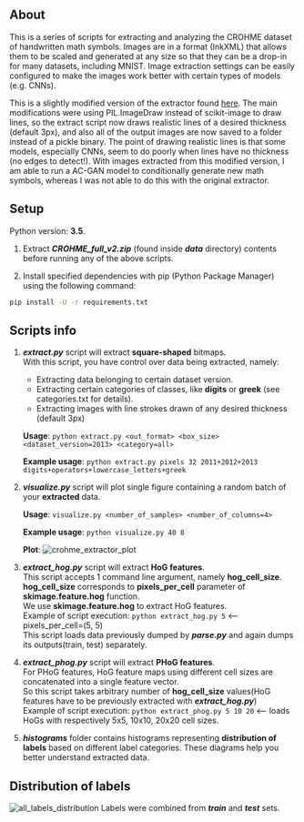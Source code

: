 ## About


This is a series of scripts for extracting and analyzing the CROHME dataset of handwritten math symbols. Images are in a format (InkXML) that allows them to be scaled and generated at any size so that they can be a drop-in for many datasets, including MNIST. Image extraction settings can be easily configured to make the images work better with certain types of models (e.g. CNNs). 

This is a slightly modified version of the extractor found [here](https://github.com/ThomasLech/CROHME_extractor). The main modifications were using PIL.ImageDraw instead of scikit-image to draw lines, so the extract script now draws realistic lines of a desired thickness (default 3px), and also all of the output images are now saved to a folder instead of a pickle binary. The point of drawing realistic lines is that some models, especially CNNs, seem to do poorly when lines have no thickness (no edges to detect!). With images extracted from this modified version, I am able to run a AC-GAN model to conditionally generate new math symbols, whereas I was not able to do this with the original extractor.

## Setup
Python version: **3.5**.

1. Extract **_CROHME_full_v2.zip_** (found inside **_data_** directory) contents before running any of the above scripts.

2. Install specified dependencies with pip (Python Package Manager) using the following command:
``` bash
pip install -U -r requirements.txt
```


## Scripts info
1. **_extract.py_** script will extract **square-shaped** bitmaps.  
With this script, you have control over data being extracted, namely:
    * Extracting data belonging to certain dataset version.
    * Extracting certain categories of classes, like **digits** or **greek** (see categories.txt for details).
    * Extracting images with line strokes drawn of any desired thickness (default 3px)
    
    **Usage**: `python extract.py <out_format> <box_size> <dataset_version=2013> <category=all>`

    **Example usage**: `python extract.py pixels 32 2011+2012+2013 digits+operators+lowercase_letters+greek`

2. **_visualize.py_** script will plot single figure containing a random batch of your **extracted** data.

    **Usage**: `visualize.py <number_of_samples> <number_of_columns=4>`

    **Example usage**: `python visualize.py 40 8`

    **Plot**:
    ![crohme_extractor_plot](https://user-images.githubusercontent.com/22115481/30137213-9c619b0a-9362-11e7-839a-624f08e606f7.png)

3. **_extract_hog.py_** script will extract **HoG features**.  
This script accepts 1 command line argument, namely **hog_cell_size**.  
**hog_cell_size** corresponds to **pixels_per_cell** parameter of **skimage.feature.hog** function.  
We use **skimage.feature.hog** to extract HoG features.  
Example of script execution: `python extract_hog.py 5`  <-- pixels_per_cell=(5, 5)  
This script loads data previously dumped by **_parse.py_** and again dumps its outputs(train, test) separately.


4. **_extract_phog.py_** script will extract **PHoG features**.  
For PHoG features, HoG feature maps using different cell sizes are concatenated into a single feature vector.  
So this script takes arbitrary number of **hog_cell_size** values(HoG features have to be previously extracted with **_extract_hog.py_**)  
Example of script execution: `python extract_phog.py 5 10 20` <-- loads HoGs with respectively 5x5, 10x10, 20x20 cell sizes.


5. **_histograms_** folder contains histograms representing **distribution of labels** based on different label categories. These diagrams help you better understand extracted data.


## Distribution of labels
![all_labels_distribution](https://cloud.githubusercontent.com/assets/22115481/26694312/413fb646-4707-11e7-943c-b8ecebd0c986.png)
Labels were combined from **_train_** and **_test_** sets.
